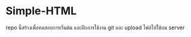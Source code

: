 # Simple-HTML
  repo นี้สร้างเพื่อทดสอบการเริ่มต้น และฝึกการใช้งาน git และ upload ไฟล์ไปใช้บน server